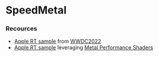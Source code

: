 # SpeedMetal

### Recources
- [Apple RT sample](https://developer.apple.com/documentation/metal/metal_sample_code_library/accelerating_ray_tracing_using_metal) from [WWDC2022](https://developer.apple.com/videos/wwdc2022)
- [Apple RT sample](https://developer.apple.com/documentation/metalperformanceshaders/metal_for_accelerating_ray_tracing) leveraging [Metal Performance Shaders](https://developer.apple.com/documentation/metalperformanceshaders)
